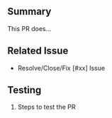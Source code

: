 ## Summary

This PR does...

## Related Issue

* Resolve/Close/Fix [#xx] Issue

## Testing 

1. Steps to test the PR